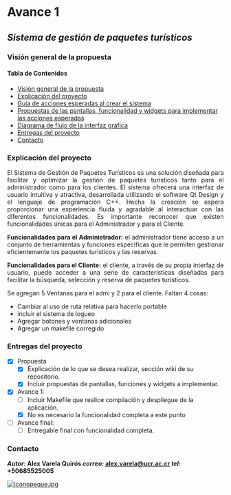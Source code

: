 Avance 1
=============
*Sistema de gestión de paquetes turísticos*
-------------

### **Visión general de la propuesta**
#### Tabla de Contenidos

- [Visión general de la propuesta](#visión-general-de-la-propuesta)
- [Explicación del proyecto](#explicación-del-proyecto)
- [Guía de acciones esperadas al crear el sistema](#guía-de-acciones-esperadas-al-crear-el-sistema)
- [Propuestas de las pantallas, funcionalidad y widgets para implementar las acciones esperadas](#propuestas-de-las-pantallas-funcionalidad-y-widgets-para-implementar-las-acciones-esperadas)
- [Diagrama de flujo de la interfaz gráfica](#diagrama-de-flujo-de-la-interfaz-gráfica)
- [Entregas del proyecto](#entregas-del-proyecto)
- [Contacto](#contacto)

### Explicación del proyecto
<div style="text-align: justify">

  El Sistema de Gestión de Paquetes Turísticos es una solución diseñada para facilitar y optimizar la gestión de paquetes turísticos tanto para el administrador como para los clientes. El sistema ofrecerá una interfaz de usuario intuitiva y atractiva, desarrollada utilizando el software Qt Design y el lenguaje de programación C++. Hecha la creación se espera proporcionar  una experiencia fluida y agradable al interactuar con las diferentes funcionalidades. Es importante reconocer que existen funcionalidades únicas para el Administrador y para el Cliente. 

  **Funcionalidades para el Administrador:** el administrador tiene acceso a un conjunto de herramientas y funciones específicas que le permiten gestionar eficientemente los paquetes turísticos y las reservas. 

  **Funcionalidades para el Cliente:** el cliente, a través de su propia interfaz de usuario, puede acceder a una serie de características diseñadas para facilitar la búsqueda, selección y reserva de paquetes turísticos. 

</div>

Se agregan 5 Ventanas  para el admi y 2 para el cliente.
Faltan 4 cosas: 
- Cambiar al uso de ruta relativa para hacerlo portable
- incluir el sistema de logueo
- Agregar botones y ventanas adicionales
- Agregar un makefile corregido

### Entregas del proyecto

- [x] Propuesta
    - [x] Explicación de lo que se desea realizar, sección wiki de su repositorio.
    - [x] Incluir propuestas de  pantallas, funciones y widgets  a implementar. 
- [x] Avance 1:
    - [ ] Incluir Makefile que realice compilación y despliegue de la aplicación.
    - [x] No es necesario la funcionalidad completa a este punto
- [ ] Avance final:
    - [ ] Entregable final con funcionalidad completa.

### Contacto
***Autor:* Alex Varela Quirós
*correo:* alex.varela@ucr.ac.cr 
*tel:* +50685525005**

[![iconopeque.jpg](https://i.postimg.cc/hvtdRL0p/iconopeque.jpg)](https://postimg.cc/k6L4xtzb)

